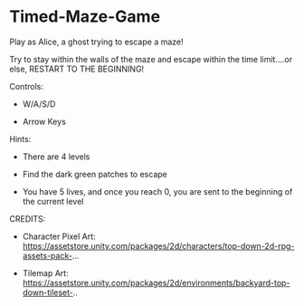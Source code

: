 # Timed-Maze-Game

Play as Alice, a ghost trying to escape a maze!

Try to stay within the walls of the maze and escape within the time limit....or else, RESTART TO THE BEGINNING!

Controls:

- W/A/S/D

- Arrow Keys



Hints:

- There are 4 levels

- Find the dark green patches to escape

- You have 5 lives, and once you reach 0, you are sent to the beginning of the current level



CREDITS:

- Character Pixel Art: https://assetstore.unity.com/packages/2d/characters/top-down-2d-rpg-assets-pack-...

- Tilemap Art: https://assetstore.unity.com/packages/2d/environments/backyard-top-down-tileset-..

